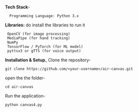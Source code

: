 **Tech Stack**-

      Programming Language: Python 3.x

**Libraries:** do install the libraries to run it 
     
     OpenCV (for image processing)
     MediaPipe (for hand tracking)
     NumPy
     TensorFlow / PyTorch (for ML model)
     pyttsx3 or gTTS (for voice output)

**Installation & Setup**_
    Clone the repository-
    
    git clone https://github.com/<your-username>/air-canvas.git

  open the the folder-
      
    cd air-canvas

Run the application-
     
    python canvas4.py

          

    
        
